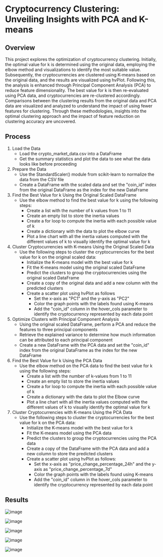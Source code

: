 # Cryptocurrency Clustering: Unveiling Insights with PCA and K-means #


## Overview ##

This project explores the optimization of cryptocurrency clustering. Initially, the optimal value for k is determined using the original data, employing the elbow method and visualizations to identify the most suitable value. Subsequently, the cryptocurrencies are clustered using K-means based on the original data, and the results are visualized using hvPlot. Following this, the analysis is enhanced through Principal Component Analysis (PCA) to reduce feature dimensionality. The best value for k is then re-evaluated using PCA data, and cryptocurrencies are re-clustered accordingly. Comparisons between the clustering results from the original data and PCA data are visualized and analyzed to understand the impact of using fewer features for clustering. Through these methodologies, insights into the optimal clustering approach and the impact of feature reduction on clustering accuracy are uncovered.


## Process ##

1. Load the Data
    - Load the crypto_market_data.csv into a DataFrame
    - Get the summary statistics and plot the data to see what the data looks like before proceeding
2. Prepare the Data
    - Use the StandardScaler() module from scikit-learn to normalize the data from the CSV file
    - Create a DataFrame with the scaled data and set the "coin_id" index from the original DataFrame as the index for the new DataFrame
3. Find the Best Value for k Using the Original Scaled DataFrame
    - Use the elbow method to find the best value for k using the following steps:
      - Create a list with the number of k values from 1 to 11
      - Create an empty list to store the inertia values
      - Create a for loop to compute the inertia with each possible value of k
      - Create a dictionary with the data to plot the elbow curve
      - Plot a line chart with all the inertia values computed with the different values of k to visually identify the optimal value for k
4. Cluster Cryptocurrencies with K-means Using the Original Scaled Data
    - Use the following steps to cluster the cryptocurrencies for the best value for k on the original scaled data:
      - Initialize the K-means model with the best value for k
      - Fit the K-means model using the original scaled DataFrame
      - Predict the clusters to group the cryptocurrencies using the original scaled DataFrame
      - Create a copy of the original data and add a new column with the predicted clusters
      - Create a scatter plot using hvPlot as follows
        - Set the x-axis as "PC1" and the y-axis as "PC2"
        - Color the graph points with the labels found using K-means
        - Add the "coin_id" column in the hover_cols parameter to identify the cryptocurrency represented by each data point
5. Optimize Clusters with Principal Component Analysis
    - Using the original scaled DataFrame, perform a PCA and reduce the features to three principal components
    - Retrieve the explained variance to determine how much information can be attributed to each principal component
    - Create a new DataFrame with the PCA data and set the "coin_id" index from the original DataFrame as the index for the new DataFrame
6. Find the Best Value for k Using the PCA Data
    - Use the elbow method on the PCA data to find the best value for k using the following steps:
      - Create a list with the number of k-values from 1 to 11
      - Create an empty list to store the inertia values
      - Create a for loop to compute the inertia with each possible value of k
      - Create a dictionary with the data to plot the Elbow curve
      - Plot a line chart with all the inertia values computed with the different values of k to visually identify the optimal value for k
7. Cluster Cryptocurrencies with K-means Using the PCA Data
    - Use the following steps to cluster the cryptocurrencies for the best value for k on the PCA data:
      - Initialize the K-means model with the best value for k
      - Fit the K-means model using the PCA data
      - Predict the clusters to group the cryptocurrencies using the PCA data
      - Create a copy of the DataFrame with the PCA data and add a new column to store the predicted clusters
      - Create a scatter plot using hvPlot as follows:
        - Set the x-axis as "price_change_percentage_24h" and the y-axis as "price_change_percentage_7d"
        - Color the graph points with the labels found using K-means
        - Add the "coin_id" column in the hover_cols parameter to identify the cryptocurrency represented by each data point
       

## Results ##

![image](https://github.com/10H-K/Crypto_Clustering/assets/152930492/291a4b31-9adc-4091-9143-ec0584056727)

![image](https://github.com/10H-K/Crypto_Clustering/assets/152930492/d38412f5-fc40-46ac-931f-a26590168a76)

![image](https://github.com/10H-K/Crypto_Clustering/assets/152930492/0d97a549-d70b-404c-aebb-fcd123b6dde1)

![image](https://github.com/10H-K/Crypto_Clustering/assets/152930492/91e93464-609e-4f82-9a1d-250c8b987fcd)

![image](https://github.com/10H-K/Crypto_Clustering/assets/152930492/f34e68f6-89be-4cb1-b3c7-8d5b65efce52)
